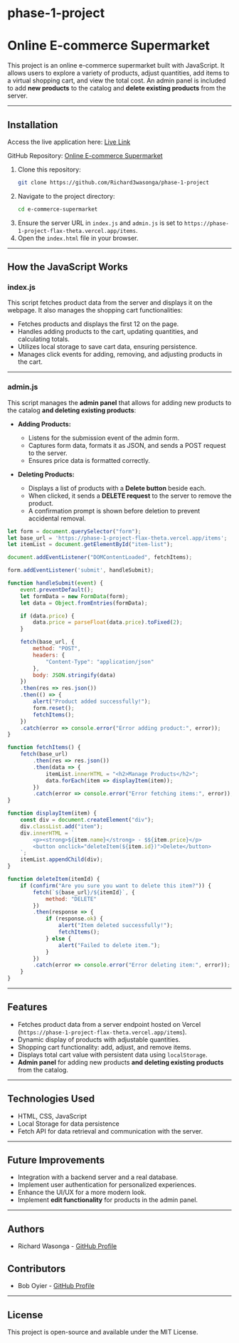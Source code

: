 # phase-1-project


# **Online E-commerce Supermarket**

This project is an online e-commerce supermarket built with JavaScript. It allows users to explore a variety of products, adjust quantities, add items to a virtual shopping cart, and view the total cost. An admin panel is included to add **new products** to the catalog and **delete existing products** from the server.

---

## **Installation**

Access the live application here: [Live Link](https://phase-1-project-flax-theta.vercel.app/)

GitHub Repository: [Online E-commerce Supermarket](https://github.com/Richard3wasonga/phase-1-project)

1. Clone this repository:
   ```bash
   git clone https://github.com/Richard3wasonga/phase-1-project
   ```
2. Navigate to the project directory:
   ```bash
   cd e-commerce-supermarket
   ```
3. Ensure the server URL in `index.js` and `admin.js` is set to `https://phase-1-project-flax-theta.vercel.app/items`.
4. Open the `index.html` file in your browser.

---

## **How the JavaScript Works**

### **index.js**
This script fetches product data from the server and displays it on the webpage. It also manages the shopping cart functionalities:
- Fetches products and displays the first 12 on the page.
- Handles adding products to the cart, updating quantities, and calculating totals.
- Utilizes local storage to save cart data, ensuring persistence.
- Manages click events for adding, removing, and adjusting products in the cart.

---

### **admin.js**
This script manages the **admin panel** that allows for adding new products to the catalog **and deleting existing products**:

- **Adding Products:**
  - Listens for the submission event of the admin form.
  - Captures form data, formats it as JSON, and sends a POST request to the server.
  - Ensures price data is formatted correctly.

- **Deleting Products:**
  - Displays a list of products with a **Delete button** beside each.
  - When clicked, it sends a **DELETE request** to the server to remove the product.
  - A confirmation prompt is shown before deletion to prevent accidental removal.

```javascript
let form = document.querySelector("form");
let base_url = 'https://phase-1-project-flax-theta.vercel.app/items';
let itemList = document.getElementById("item-list");

document.addEventListener("DOMContentLoaded", fetchItems);

form.addEventListener('submit', handleSubmit);

function handleSubmit(event) {
    event.preventDefault();
    let formData = new FormData(form);
    let data = Object.fromEntries(formData);

    if (data.price) {
        data.price = parseFloat(data.price).toFixed(2);
    }

    fetch(base_url, {
        method: "POST",
        headers: {
            "Content-Type": "application/json"
        },
        body: JSON.stringify(data)
    })
    .then(res => res.json())
    .then(() => {
        alert("Product added successfully!");
        form.reset();
        fetchItems();
    })
    .catch(error => console.error("Error adding product:", error));
}

function fetchItems() {
    fetch(base_url)
        .then(res => res.json())
        .then(data => {
            itemList.innerHTML = "<h2>Manage Products</h2>";
            data.forEach(item => displayItem(item));
        })
        .catch(error => console.error("Error fetching items:", error));
}

function displayItem(item) {
    const div = document.createElement("div");
    div.classList.add("item");
    div.innerHTML = `
        <p><strong>${item.name}</strong> - $${item.price}</p>
        <button onclick="deleteItem(${item.id})">Delete</button>
    `;
    itemList.appendChild(div);
}

function deleteItem(itemId) {
    if (confirm("Are you sure you want to delete this item?")) {
        fetch(`${base_url}/${itemId}`, {
            method: "DELETE"
        })
        .then(response => {
            if (response.ok) {
                alert("Item deleted successfully!");
                fetchItems();
            } else {
                alert("Failed to delete item.");
            }
        })
        .catch(error => console.error("Error deleting item:", error));
    }
}
```

---

## **Features**

- Fetches product data from a server endpoint hosted on Vercel (`https://phase-1-project-flax-theta.vercel.app/items`).
- Dynamic display of products with adjustable quantities.
- Shopping cart functionality: add, adjust, and remove items.
- Displays total cart value with persistent data using `localStorage`.
- **Admin panel** for adding new products **and deleting existing products** from the catalog.

---

## **Technologies Used**

- HTML, CSS, JavaScript
- Local Storage for data persistence
- Fetch API for data retrieval and communication with the server.

---

## **Future Improvements**

- Integration with a backend server and a real database.
- Implement user authentication for personalized experiences.
- Enhance the UI/UX for a more modern look.
- Implement **edit functionality** for products in the admin panel.

---

## **Authors**
- Richard Wasonga - [GitHub Profile](https://github.com/Richard3wasonga)

## **Contributors**
- Bob Oyier - [GitHub Profile](https://github.com/oyieroyier)

---

## **License**

This project is open-source and available under the MIT License.



